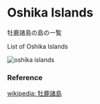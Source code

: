 Oshika Islands 
===============

牡鹿諸島の島の一覧

List of Oshika Islands 


![oshika islands]()

### Reference

[wikipedia: 牡鹿諸島](https://ja.wikipedia.org/wiki/%E7%89%A1%E9%B9%BF%E8%AB%B8%E5%B3%B6)
